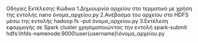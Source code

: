 Οδηγίες Εκτέλεσης Κώδικα 
1.Δημιουργία αρχείου στο τερματικό με χρήση της εντολής nano όνομα_αρχείου.py
2.Ανέβασμα του αρχείου στο HDFS μέσω της εντολής hadoop fs -put όνομα_αρχείου.py
3.Εκτέλεση εφαρμογής σε Spark cluster χρησιμοποιώντας την εντολή spark-submit hdfs:\\hfds-namenode:9000\user\{username}\όνομα_αρχείου.py

